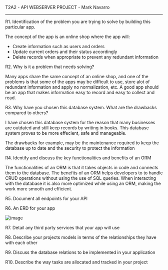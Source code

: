 T2A2 - API WEBSERVER PROJECT - Mark Navarro
___________________________________________


R1. Identification of the problem you are trying to solve by building this particular app.

The concept of the app is an online shop where the app will:

- Create information such as users and orders
- Update current orders and their status accordingly
- Delete records when appropriate to prevent any redundant information 


R2. Why is it a problem that needs solving?

Many apps share the same concept of an online shop, and one of the problems is that some of the apps may be difficult to use, store alot of redundant information and apply no normalization, etc.
A good app should be an app that makes information easy to record and easy to collect and read.


R3. Why have you chosen this database system. What are the drawbacks compared to others?

I have chosen this database system for the reason that many businesses are outdated and still keep records by writing in books.
This database system proves to be more effecient, safe and manageable.

The drawbacks for example, may be the maintenance required to keep the database up to date and the security to protect the information


R4. Identify and discuss the key functionalities and benefits of an ORM

The functionalities of an ORM is that it takes objects in code and connects them to the database.
The benefits of an ORM helps developers to to handle CRUD operations without using the use of SQL queries.
When interacting with the database it is also more optimized while using an ORM, making the work more smooth and efficient.


R5. Document all endpoints for your API



R6. An ERD for your app

![image](https://github.com/navko11/flaskapi/assets/127573434/b3c4fc9c-f1e5-450f-b184-6c68c216beec)


R7. Detail any third party services that your app will use

R8. Describe your projects models in terms of the relationships they have with each other

R9. Discuss the database relations to be implemented in your application 

R10. Describe the way tasks are allocated and tracked in your project

